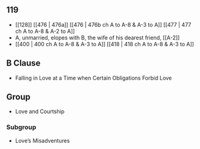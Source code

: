 ## 119
- [[128]] [[476 | 476a]] [[476 | 476b ch A to A-8 &amp; A-3 to A]] [[477 | 477 ch A to A-8 &amp; A-2 to A]] 
- A, unmarried, elopes with B, the wife of his dearest friend, [[A-2]]
- [[400 | 400 ch A to A-8 &amp; A-3 to A]] [[418 | 418 ch A to A-8 &amp; A-3 to A]] 

## B Clause
- Falling in Love at a Time when Certain Obligations Forbid Love

## Group
- Love and Courtship

### Subgroup
- Love’s Misadventures


